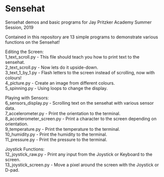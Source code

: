 # Sensehat  
Sensehat demos and basic programs for Jay Pritzker Academy Summer Session, 2019
  
Contained in this repository are 13 simple programs to demonstrate various functions on the Sensehat!  
  
Editing the Screen:  
1_text_scroll.py - This file should teach you how to print text to the sensehat.  
2_text_scroll.py - Now lets do it upside-down.  
3_text_1_by_1.py - Flash letters to the screen instead of scrolling, now with colours!  
4_picture.py -     Create an image from different colours.  
5_spinning.py -    Using loops to change the display.  
  
Playing with Sensors:  
6_sensors_display.py      - Scrolling text on the sensehat with various sensor data.  
7_accelerometer.py        - Print the orientation to the terminal.  
8_accelerometer_screen.py - Print a character to the screen depending on orientation.  
9_temperature.py          - Print the temperature to the terminal.  
10_humidity.py            - Print the humidity to the terminal.  
11_pressure.py            - Print the pressure to the terminal.  
  
Joystick Functions:  
12_joystick_raw.py    - Print any input from the Joystick or Keyboard to the screen.  
13_joystick_screen.py - Move a pixel around the screen with the Joystick or D-pad.  
